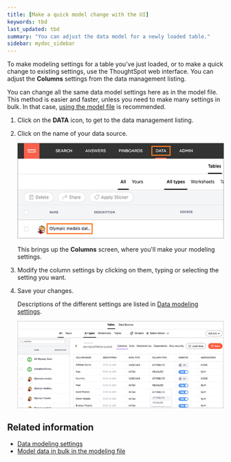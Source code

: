 ```yaml
---
title: [Make a quick model change with the UI]
keywords: tbd
last_updated: tbd
summary: "You can adjust the data model for a newly loaded table."
sidebar: mydoc_sidebar
---
```

To make modeling settings for a table you've just loaded, or to make a quick change to existing settings, use the ThoughtSpot web interface. You can adjust the **Columns** settings from the data management listing.

You can change all the same data model settings here as in the model file. This method is easier and faster, unless you need to make many settings in bulk. In that case, [using the model file](edit_model_file.html#) is recommended.

1. Click on the **DATA** icon, to get to the data management listing.
2. Click on the name of your data source.

   ![](/pages/images/data_management_select_data_source.png "Select a data source")

    This brings up the **Columns** screen, where you'll make your modeling settings.

3. Modify the column settings by clicking on them, typing or selecting the setting you want.
4. Save your changes.

   Descriptions of the different settings are listed in [Data modeling settings](data_modeling_settings.html#).

   ![](/pages/images/modeling_columns_screen.png "Edit modeling settings in the Columns screen")


## Related information  

* [Data modeling settings](data_modeling_settings.html#)
* [Model data in bulk in the modeling file](edit_model_file.html#)
